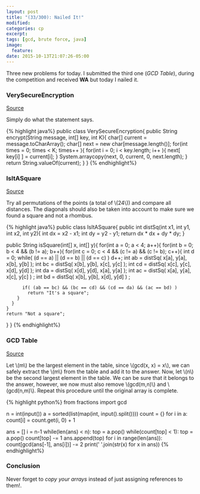 ```yaml
---
layout: post
title: "(33/300): Nailed It!"
modified:
categories: cp
excerpt:
tags: [gcd, brute force, java]
image:
  feature:
date: 2015-10-13T21:07:26-05:00
---
```


Three new problems for today. I submitted the third one (*GCD Table*), during the competition and received **WA** but today I nailed it.

### VerySecureEncryption
[Source](http://community.topcoder.com/stat?c=problem_statement&pm=14005&rd=16548)

Simply do what the statement says.

{% highlight java%}
public class VerySecureEncryption{
  public String encrypt(String message, int[] key, int K){
    char[] current = message.toCharArray();
    char[] next = new char[message.length()];
    for(int times = 0; times < K; times++ ){
      for(int i = 0; i < key.length; i++ ){
        next[ key[i] ] = current[i];
      }
      System.arraycopy(next, 0, current, 0, next.length);
    }
    return String.valueOf(current);
  }
}
{% endhighlight%}

### IsItASquare
[Source](http://community.topcoder.com/stat?c=problem_statement&pm=14004&rd=16548)

Try all permutations of the points (a total of \\(24\\)) and compare all distances. The diagonals should also be taken into account to make sure we found a square and not a rhombus.

{% highlight java%}
public class IsItASquare{
  public int distSq(int x1, int y1, int x2, int y2){
    int dx = x2 - x1;
    int dy = y2 - y1;
    return dx * dx + dy * dy;
  }

  public String isSquare(int[] x, int[] y){
    for(int a = 0; a < 4; a++){
      for(int b = 0; b < 4 && (b != a); b++){
        for(int c = 0; c < 4 && (c != a) && (c != b); c++){
          int d = 0;
          while( (d == a) || (d == b) || (d == c) )
            d++;
          int ab = distSq( x[a], y[a], x[b], y[b] );
          int bc = distSq( x[b], y[b], x[c], y[c] );
          int cd = distSq( x[c], y[c], x[d], y[d] );
          int da = distSq( x[d], y[d], x[a], y[a] );
          int ac = distSq( x[a], y[a], x[c], y[c] ) ;
          int bd = distSq( x[b], y[b], x[d], y[d] ) ;

          if( (ab == bc) && (bc == cd) && (cd == da) && (ac == bd) )
            return "It's a square";
        }
      }
    }
    return "Not a square";
  }
}
{% endhighlight%}

### GCD Table
[Source](http://codeforces.com/problemset/problem/583/C)

Let \\(m\\) be the largest element in the table, since \\(gcd(x, x) = x\\), we can safely extract the \\(m\\) from the table and add it to the answer. Now, let \\(n\\) be the second largest element in the table. We can be sure that it belongs to the answer, however, we now must also remove \\(gcd(m,n)\\) and \\(gcd(n,m)\\). Repeat this procedure until the original array is complete.


{% highlight python%}
from fractions import gcd

n = int(input())
a = sorted(list(map(int, input().split())))
count = {}
for i in a:
    count[i] = count.get(i, 0) + 1

ans = []
i = n-1
while(len(ans) < n):
    top = a.pop()
    while(count[top] < 1):
        top = a.pop()
    count[top] -= 1
    ans.append(top)
    for i in range(len(ans)):
        count[gcd(ans[-1], ans[i])] -= 2
print(' '.join(str(x) for x in ans))
{% endhighlight%}

### Conclusion

Never forget to *copy your arrays* instead of just assigning references to them!.
